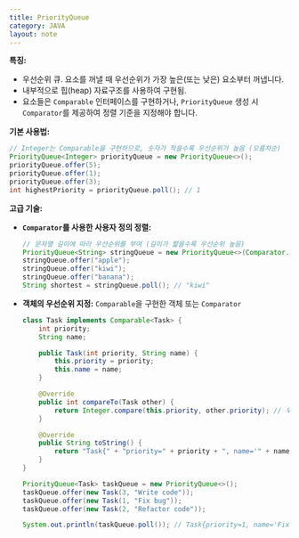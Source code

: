 ```yaml
---
title: PriorityQueue
category: JAVA
layout: note
---
```

**특징:**

- 우선순위 큐. 요소를 꺼낼 때 우선순위가 가장 높은(또는 낮은) 요소부터 꺼냅니다.
- 내부적으로 힙(heap) 자료구조를 사용하여 구현됨.
- 요소들은 `Comparable` 인터페이스를 구현하거나, `PriorityQueue` 생성 시 `Comparator`를 제공하여 정렬 기준을 지정해야 합니다.

**기본 사용법:**

```java
// Integer는 Comparable을 구현하므로, 숫자가 작을수록 우선순위가 높음 (오름차순)
PriorityQueue<Integer> priorityQueue = new PriorityQueue<>();
priorityQueue.offer(5);
priorityQueue.offer(1);
priorityQueue.offer(3);
int highestPriority = priorityQueue.poll(); // 1
```

**고급 기술:**

- **`Comparator`를 사용한 사용자 정의 정렬:**
    
    ```java
    // 문자열 길이에 따라 우선순위를 부여 (길이가 짧을수록 우선순위 높음)
    PriorityQueue<String> stringQueue = new PriorityQueue<>(Comparator.comparingInt(String::length));
    stringQueue.offer("apple");
    stringQueue.offer("kiwi");
    stringQueue.offer("banana");
    String shortest = stringQueue.poll(); // "kiwi"
    ```
    
- **객체의 우선순위 지정:** `Comparable`을 구현한 객체 또는 `Comparator`
    
    ```java
    class Task implements Comparable<Task> {
        int priority;
        String name;
    
        public Task(int priority, String name) {
            this.priority = priority;
            this.name = name;
        }
    
        @Override
        public int compareTo(Task other) {
            return Integer.compare(this.priority, other.priority); // 우선순위(낮을수록 높음)
        }
    
        @Override
        public String toString() {
            return "Task{" + "priority=" + priority + ", name='" + name + '\'' + '}';
        }
    }
    
    PriorityQueue<Task> taskQueue = new PriorityQueue<>();
    taskQueue.offer(new Task(3, "Write code"));
    taskQueue.offer(new Task(1, "Fix bug"));
    taskQueue.offer(new Task(2, "Refactor code"));
    
    System.out.println(taskQueue.poll()); // Task{priority=1, name='Fix bug'}
    ```